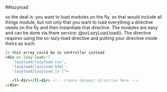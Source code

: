 ##lazyload

so the deal is: you want to load modules on the fly, so that would include all things module, but not only that you want to load everything a directive needs on the fly and then instantiate that directive. The modules are easy and can be done via there service: @ocLazyLoad.load(). The directive requires using the oc-lazy-load directive and putting your directive inside theirs as such:

```html
// this array could be in controller instead
<div oc-lazy-load="[
   'lazyload/lazyload.css',
   'lazyload/lazyload.html',
   'lazyload/lazyload.js']">
   
   <ll-dir></ll-dir> <!-- create dynamic directive here -->
</div>
```

